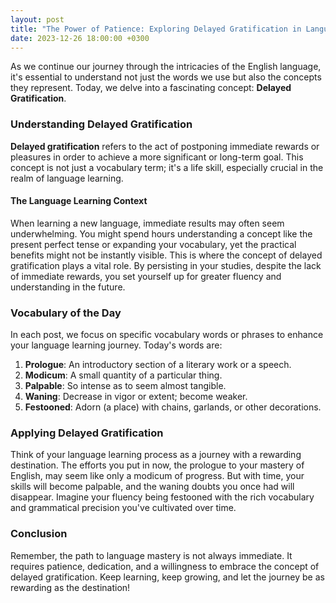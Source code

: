 ```yaml
---
layout: post
title: "The Power of Patience: Exploring Delayed Gratification in Language Learning"
date: 2023-12-26 18:00:00 +0300
---
```


As we continue our journey through the intricacies of the English language, it's essential to understand not just the words we use but also the concepts they represent. Today, we delve into a fascinating concept: **Delayed Gratification**.

### Understanding Delayed Gratification

**Delayed gratification** refers to the act of postponing immediate rewards or pleasures in order to achieve a more significant or long-term goal. This concept is not just a vocabulary term; it's a life skill, especially crucial in the realm of language learning.

#### The Language Learning Context

When learning a new language, immediate results may often seem underwhelming. You might spend hours understanding a concept like the present perfect tense or expanding your vocabulary, yet the practical benefits might not be instantly visible. This is where the concept of delayed gratification plays a vital role. By persisting in your studies, despite the lack of immediate rewards, you set yourself up for greater fluency and understanding in the future.

### Vocabulary of the Day

In each post, we focus on specific vocabulary words or phrases to enhance your language learning journey. Today's words are:

1. **Prologue**: An introductory section of a literary work or a speech.
2. **Modicum**: A small quantity of a particular thing.
3. **Palpable**: So intense as to seem almost tangible.
4. **Waning**: Decrease in vigor or extent; become weaker.
5. **Festooned**: Adorn (a place) with chains, garlands, or other decorations.

### Applying Delayed Gratification

Think of your language learning process as a journey with a rewarding destination. The efforts you put in now, the prologue to your mastery of English, may seem like only a modicum of progress. But with time, your skills will become palpable, and the waning doubts you once had will disappear. Imagine your fluency being festooned with the rich vocabulary and grammatical precision you've cultivated over time.

### Conclusion

Remember, the path to language mastery is not always immediate. It requires patience, dedication, and a willingness to embrace the concept of delayed gratification. Keep learning, keep growing, and let the journey be as rewarding as the destination!
